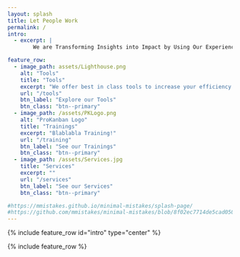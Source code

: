 ```yaml
---
layout: splash
title: Let People Work
permalink: /
intro: 
  - excerpt: | 
        We are Transforming Insights into Impact by Using Our Experience and Your Data To Help You Focus on What Matters

feature_row:
  - image_path: assets/Lighthouse.png
    alt: "Tools"
    title: "Tools"
    excerpt: "We offer best in class tools to increase your efficiency and effectiveness."    
    url: "/tools"
    btn_label: "Explore our Tools"
    btn_class: "btn--primary"
  - image_path: /assets/PKLogo.png
    alt: "ProKanban Logo"
    title: "Trainings"
    excerpt: "Blablabla Training!"
    url: "/training"
    btn_label: "See our Trainings"
    btn_class: "btn--primary"
  - image_path: /assets/Services.jpg
    title: "Services"
    excerpt: ""
    url: "/services"
    btn_label: "See our Services"
    btn_class: "btn--primary"

#https://mmistakes.github.io/minimal-mistakes/splash-page/
#https://github.com/mmistakes/minimal-mistakes/blob/8f02ec7714de5cad0509dcbd965ed70cba85213f/docs/_pages/splash-page.md?plain=1#L4
---
```

{% include feature_row id="intro" type="center" %}

{% include feature_row %}